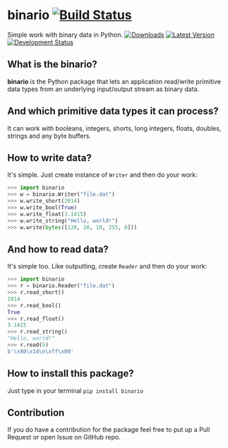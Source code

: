 binario [![Build Status](https://drone.io/github.com/asaskevich/binario/status.png)](https://drone.io/github.com/asaskevich/binario/latest)
=====
Simple work with binary data in Python.
[![Downloads](https://pypip.in/download/binario/badge.svg)](https://pypi.python.org/pypi/binario/) [![Latest Version](https://pypip.in/version/binario/badge.svg)](https://pypi.python.org/pypi/binario/) [![Development Status](https://pypip.in/status/binario/badge.svg)](https://pypi.python.org/pypi/binario/)

What is the binario?
-------- 
**binario** is the Python package that lets an application read/write primitive data types from an underlying input/output stream as binary data.

And which primitive data types it can process?
-------- 
It can work with booleans, integers, shorts, long integers, floats, doubles, strings and any byte buffers.

How to write data?
-------- 
It's simple. Just create instance of `Writer` and then do your work:

```python
>>> import binario
>>> w = binario.Writer("file.dat")
>>> w.write_short(2014)
>>> w.write_bool(True)
>>> w.write_float(3.1415)
>>> w.write_string("Hello, world!")
>>> w.write(bytes([128, 20, 10, 255, 0]))
```

And how to read data?
-------- 
It's simple too. Like outputting, create `Reader` and then do your work:

```python
>>> import binario
>>> r = binario.Reader("file.dat")
>>> r.read_short()
2014
>>> r.read_bool()
True
>>> r.read_float()
3.1415
>>> r.read_string()
"Hello, world!"
>>> r.read(5)
b'\x80\x14\n\xff\x00'
```

How to install this package?
-------- 
Just type in your terminal `pip install binario`

Contribution
-------- 
If you do have a contribution for the package feel free to put up a Pull Request or open Issue on GitHub repo.
